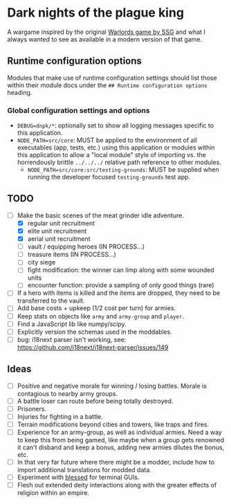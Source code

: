 # Dark nights of the plague king

A wargame inspired by the original [Warlords game by SSG](https://en.wikipedia.org/wiki/Warlords_(1990_video_game)) and what I always wanted to see as available in a modern version of that game.

## Runtime configuration options

Modules that make use of runtime configuration settings should list those within their module docs under the `## Runtime configuration options` heading.

### Global configuration settings and options

* `DEBUG=dnpk/*`: optionally set to show all logging messages specific to this application.
* `NODE_PATH=src/core`: MUST be applied to the environment of all executables (app, tests, etc.) using this application or modules within this application to allow a "local module" style of importing vs. the horrendously brittle `../../../` relative path reference to other modules.
    * `NODE_PATH=src/core:src/testing-grounds`: MUST be supplied when running the developer focused `testing-grounds` test app.

## TODO

- [ ] Make the basic scenes of the meat grinder idle adventure.
    - [X] regular unit recruitment
    - [X] elite unit recruitment
    - [X] aerial unit recruitment
    - [ ] vault / equipping heroes (IN PROCESS...)
    - [ ] treasure items (IN PROCESS...)
    - [ ] city siege
    - [ ] fight modification: the winner can limp along with some wounded units
    - [ ] encounter function: provide a sampling of only good things (rare)
- [ ] If a hero with items is killed and the items are dropped, they need to be transferred to the vault.
- [ ] Add base costs + upkeep (1/2 cost per turn) for armies.
- [ ] Keep stats on objects like `army` and `army-group` and `player`.
- [ ] Find a JavaScript lib like numpy/scipy.
- [ ] Explicitly version the schemas used in the moddables.
- [ ] bug: i18next parser isn't working, see: https://github.com/i18next/i18next-parser/issues/149

## Ideas

- [ ] Positive and negative morale for winning / losing battles. Morale is contagious to nearby army groups.
- [ ] A battle loser can route before being totally destroyed.
- [ ] Prisoners.
- [ ] Injuries for fighting in a battle.
- [ ] Terrain modifications beyond cities and towers, like traps and fires.
- [ ] Experience for an army-group, as well as individual armies. Need a way to keep this from being gamed, like maybe when a group gets renowned it can't disband and keep a bonus, adding new armies dilutes the bonus, etc.
- [ ] In that very far future where there might be a modder, include how to import additional translations for modded data.
- [ ] Experiment with [blessed](https://github.com/chjj/blessed) for terminal GUIs.
- [ ] Flesh out extended deity interactions along with the greater effects of religion within an empire.
